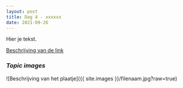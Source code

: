 ```yaml
---
layout: post
title: Dag 4 - xxxxxx
date: 2021-09-26
---
```

Hier je tekst.

[Beschrijving van de link](http://example.com)  

### *Topic images*  

![Beschrijving van het plaatje]({{ site.images }}/filenaam.jpg?raw=true)
